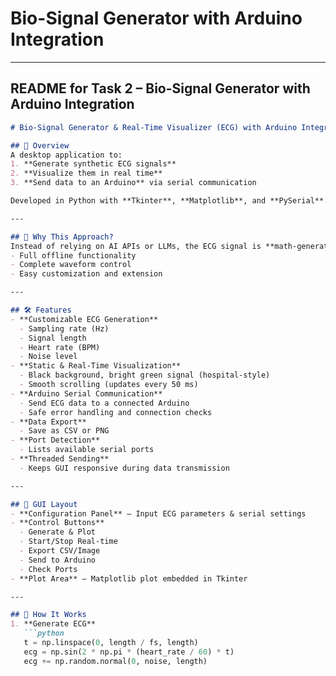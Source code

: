 # Bio-Signal Generator with Arduino Integration


---

## **README for Task 2 – Bio-Signal Generator with Arduino Integration**

```markdown
# Bio-Signal Generator & Real-Time Visualizer (ECG) with Arduino Integration

## 📌 Overview
A desktop application to:
1. **Generate synthetic ECG signals**
2. **Visualize them in real time**
3. **Send data to an Arduino** via serial communication

Developed in Python with **Tkinter**, **Matplotlib**, and **PySerial**.

---

## 🎯 Why This Approach?
Instead of relying on AI APIs or LLMs, the ECG signal is **math-generated** using NumPy, ensuring:
- Full offline functionality
- Complete waveform control
- Easy customization and extension

---

## 🛠 Features
- **Customizable ECG Generation**
  - Sampling rate (Hz)
  - Signal length
  - Heart rate (BPM)
  - Noise level
- **Static & Real-Time Visualization**
  - Black background, bright green signal (hospital-style)
  - Smooth scrolling (updates every 50 ms)
- **Arduino Serial Communication**
  - Send ECG data to a connected Arduino
  - Safe error handling and connection checks
- **Data Export**
  - Save as CSV or PNG
- **Port Detection**
  - Lists available serial ports
- **Threaded Sending**
  - Keeps GUI responsive during data transmission

---

## 📂 GUI Layout
- **Configuration Panel** – Input ECG parameters & serial settings
- **Control Buttons**
  - Generate & Plot
  - Start/Stop Real-time
  - Export CSV/Image
  - Send to Arduino
  - Check Ports
- **Plot Area** – Matplotlib plot embedded in Tkinter

---

## 📜 How It Works
1. **Generate ECG**  
   ```python
   t = np.linspace(0, length / fs, length)
   ecg = np.sin(2 * np.pi * (heart_rate / 60) * t)
   ecg += np.random.normal(0, noise, length)
